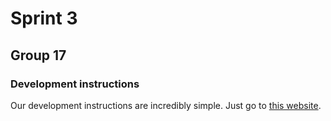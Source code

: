 # Sprint 3

## Group 17

### Development instructions 

Our development instructions are incredibly simple. Just go to [this website](ec2-52-23-195-32.compute-1.amazonaws.com).